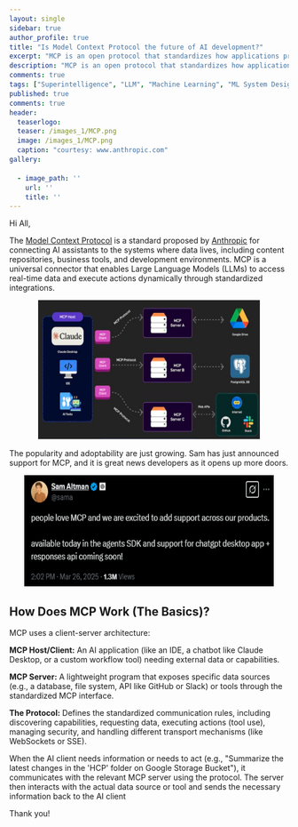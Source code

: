 ```yaml
---
layout: single
sidebar: true
author_profile: true
title: "Is Model Context Protocol the future of AI development?"
excerpt: "MCP is an open protocol that standardizes how applications provide context to LLMs."
description: "MCP is an open protocol that standardizes how applications provide context to LLMs."
comments: true
tags: ["Superintelligence", "LLM", "Machine Learning", "ML System Design"]
published: true
comments: true
header:
  teaserlogo:
  teaser: /images_1/MCP.png
  image: /images_1/MCP.png
  caption: "courtesy: www.anthropic.com"
gallery:

  - image_path: ''
    url: ''
    title: ''
---
```


Hi All,

The [Model Context Protocol](https://modelcontextprotocol.io/introduction) is a standard proposed by [Anthropic](https://www.anthropic.com/news/model-context-protocol) for connecting AI assistants to the systems where data lives, including content repositories, business tools, and development environments. MCP is a universal connector that enables Large Language Models (LLMs) to access real-time data and execute actions dynamically through standardized integrations.

<p align="center">
  <img width="400" height="250" src="/images_1/mcp1.PNG">
</p>

The popularity and adoptability are just growing. Sam has just announced support for MCP, and it is great news developers as it opens up more doors.

<p align="center">
  <img width="450" height="200" src="/images_1/sam.PNG">
</p>

## How Does MCP Work (The Basics)?

MCP uses a client-server architecture:

**MCP Host/Client:** An AI application (like an IDE, a chatbot like Claude Desktop, or a custom workflow tool) needing external data or capabilities.

**MCP Server:** A lightweight program that exposes specific data sources (e.g., a database, file system, API like GitHub or Slack) or tools through the standardized MCP interface.

**The Protocol:** Defines the standardized communication rules, including discovering capabilities, requesting data, executing actions (tool use), managing security, and handling different transport mechanisms (like WebSockets or SSE).

When the AI client needs information or needs to act (e.g., "Summarize the latest changes in the 'HCP' folder on Google Storage Bucket"), it communicates with the relevant MCP server using the protocol. The server then interacts with the actual data source or tool and sends the necessary information back to the AI client


Thank you!
